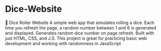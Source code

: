 # Dice-Website
🎲 Dice Roller Website A simple web app that simulates rolling a dice. Each time you refresh the page, a random number between 1 and 6 is generated and displayed.  Generates random dice number on page refresh.  Built with just HTML, CSS, and J.S.  This project is great for practicing basic web development and working with randomness in JavaScript
